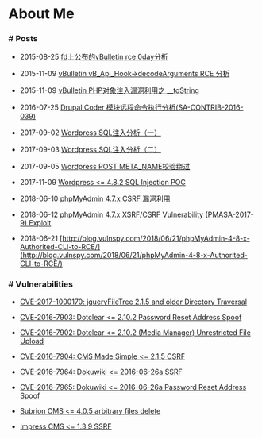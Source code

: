 # About Me

### # Posts

* 2015-08-25 [fd上公布的vBulletin rce 0day分析](https://github.com/ambulong/aboutme/blob/master/posts/2015-08-25-vbulletin_x.x.x_rce.pdf)

* 2015-11-09 [vBulletin vB_Api_Hook->decodeArguments RCE 分析](https://github.com/ambulong/aboutme/blob/master/posts/2015-11-09-vb_api_hook_rce.pdf)

* 2015-11-09 [vBulletin PHP对象注入漏洞利用之 __toString](https://github.com/ambulong/aboutme/blob/master/posts/2015-11-09-vb_php_object_injection_tostring.md)

* 2016-07-25 [Drupal Coder 模块远程命令执行分析(SA-CONTRIB-2016-039)](https://github.com/ambulong/aboutme/blob/master/posts/2016-07-25-SA-CONTRIB-2016-039.pdf)

* 2017-09-02 [Wordpress SQL注入分析（一）](https://github.com/ambulong/aboutme/blob/master/posts/2017-09-02-Wordpress-SQL-Injection-Analysis-1.md)

* 2017-09-03 [Wordpress SQL注入分析（二）](https://github.com/ambulong/aboutme/blob/master/posts/2017-09-03-Wordpress-SQL-Injection-Analysis-2.md)

* 2017-09-05 [Wordpress POST META_NAME校验绕过](https://github.com/ambulong/aboutme/blob/master/posts/2017-09-05-Wordpress-POST-META-Check-Bypass.md)

* 2017-11-09 [Wordpress <= 4.8.2 SQL Injection POC](https://github.com/ambulong/aboutme/blob/master/posts/2017-11-09-Wordpress-4-8-2-SQL-Injection-POC.md)

* 2018-06-10 [phpMyAdmin 4.7.x CSRF 漏洞利用](http://blog.vulnspy.com/2018/06/10/phpMyAdmin-4-7-x-XSRF-CSRF-vulnerability-exploit/)

* 2018-06-12 [phpMyAdmin 4.7.x XSRF/CSRF Vulnerability (PMASA-2017-9) Exploit](http://blog.vulnspy.com/2018/06/12/phpMyAdmin-4-7-x-XSRF-CSRF-vulnerability-PMASA-2017-9-exploit/)

* 2018-06-21 [http://blog.vulnspy.com/2018/06/21/phpMyAdmin-4-8-x-Authorited-CLI-to-RCE/](http://blog.vulnspy.com/2018/06/21/phpMyAdmin-4-8-x-Authorited-CLI-to-RCE/)

### # Vulnerabilities

* [CVE-2017-1000170: jqueryFileTree 2.1.5 and older Directory Traversal](https://cve.mitre.org/cgi-bin/cvename.cgi?name=CVE-2017-1000170)

* [CVE-2016-7903: Dotclear <= 2.10.2 Password Reset Address Spoof](https://cve.mitre.org/cgi-bin/cvename.cgi?name=CVE-2016-7903)

* [CVE-2016-7902: Dotclear <= 2.10.2 (Media Manager) Unrestricted File Upload](https://cve.mitre.org/cgi-bin/cvename.cgi?name=CVE-2016-7902)

* [CVE-2016-7904: CMS Made Simple <= 2.1.5 CSRF](https://cve.mitre.org/cgi-bin/cvename.cgi?name=CVE-2016-7904)

* [CVE-2016-7964: Dokuwiki <= 2016-06-26a SSRF](https://cve.mitre.org/cgi-bin/cvename.cgi?name=CVE-2016-7964)

* [CVE-2016-7965: Dokuwiki <= 2016-06-26a Password Reset Address Spoof](https://cve.mitre.org/cgi-bin/cvename.cgi?name=CVE-2016-7965)

* [Subrion CMS <= 4.0.5 arbitrary files delete](http://www.securityfocus.com/bid/92672)

* [Impress CMS <= 1.3.9 SSRF](#)
